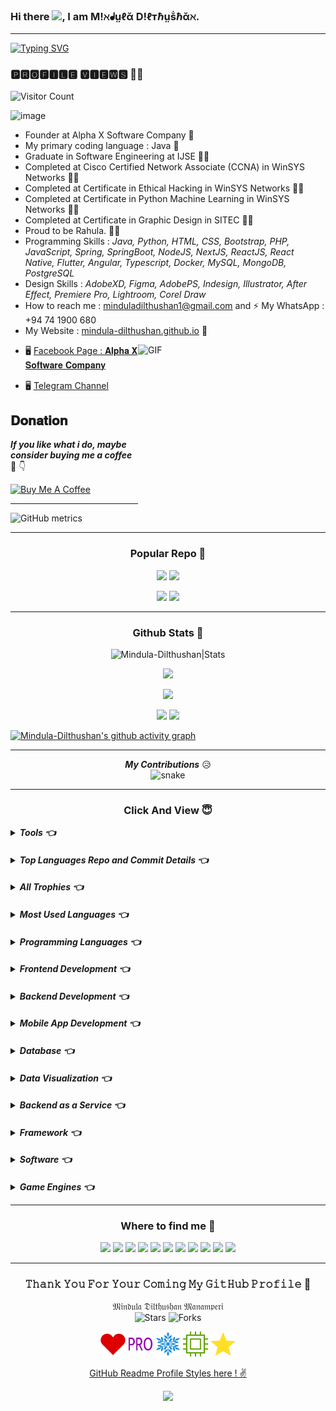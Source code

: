 ### Hi there <img src="https://github.com/Mindula-Dilthushan/Mindula-Dilthushan/blob/master/assets/hi.gif" width="30px">, I am M!ℵᖱṳℓᾰ D!ℓтℏṳṧℏᾰℵ.

***

[![Typing SVG](https://readme-typing-svg.herokuapp.com?font=&color=%2302CC00&size=25&width=450&lines=Software+Developer+And;Designer;Ethical+Hacker+%F0%9F%96%A4%F0%9F%A4%8D)](https://git.io/typing-svg)

### 🅿🆁🅾🅵🅸🅻🅴 🆅🅸🅴🆆🆂 🕵️‍♂️

![Visitor Count](https://profile-counter.glitch.me/{Mindula-Dilthushan}/count.svg)

![image](https://github.com/Mindula-Dilthushan/Mindula-Dilthushan/blob/master/assets/15.jpg)

- Founder at Alpha X Software Company 🤴
- My primary coding language : Java 🧒
- Graduate in Software Engineering at IJSE 👨‍🎓
- Completed at Cisco Certified Network Associate (CCNA) in WinSYS Networks 👨‍🎓
- Completed at Certificate in Ethical Hacking in WinSYS Networks 👨‍🎓
- Completed at Certificate in Python Machine Learning in WinSYS Networks 👨‍🎓
- Completed at Certificate in Graphic Design in SITEC 👨‍🎓
- Proud to be Rahula. 💙🧡
- Programming Skills : *Java, Python, HTML, CSS, Bootstrap, PHP, JavaScript, Spring, SpringBoot, NodeJS, NextJS,
  ReactJS, React Native, Flutter, Angular, Typescript, Docker, MySQL, MongoDB, PostgreSQL*
- Design Skills : *AdobeXD, Figma, AdobePS, Indesign, Illustrator, After Effect, Premiere Pro, Lightroom, Corel Draw*
- How to reach me : minduladilthushan1@gmail.com and ⚡ My WhatsApp : +94 74 1900 680
- My Website : [mindula-dilthushan.github.io](https://mindula-dilthushan.github.io/Mindula.Dilthushan.github.io/) 🤪

<img align="right" alt="GIF" src="https://github.com/Mindula-Dilthushan/Mindula-Dilthushan/blob/master/assets/image.gif?raw=true" width="300" height="300"/>

- 🖥 [Facebook Page : 𝐀𝐥𝐩𝐡𝐚 𝐗 𝐒𝐨𝐟𝐭𝐰𝐚𝐫𝐞 𝐂𝐨𝐦𝐩𝐚𝐧𝐲](https://www.facebook.com/minduladilthushan/?ref=pages_you_manage)

- 🖥 [Telegram Channel](https://t.me/alphaxcompany)

## 𝐃𝐨𝐧𝐚𝐭𝐢𝐨𝐧

***If you like what i do, maybe consider buying me a coffee*** 🥺 👇

<a href="https://www.buymeacoffee.com/mindula"><img src="https://cdn.buymeacoffee.com/buttons/v2/default-red.png" alt="Buy Me A Coffee" style="height: 35px !important; width: 120px !important;"></a>


***
![GitHub metrics](https://metrics.lecoq.io/Mindula-Dilthushan)
***

<h3 align="center">
Popular Repo 💎
</h3>

<div align="center">

[<img width="350" src="https://github-readme-stats.vercel.app/api/pin/?username=Mindula-Dilthushan&repo=MERN-Stack-CRUD-App-API&bg_color=0C1014&title_color=ffffff&text_color=c9cacc&icon_color=2bbc8a"/>][MernStack]
[<img width="350" src="https://github-readme-stats.vercel.app/api/pin/?username=Mindula-Dilthushan&repo=Readme-File-Icons&bg_color=0C1014&title_color=ffffff&text_color=c9cacc&icon_color=2bbc8a"/>][readme_File_Icon]
</div>


<div align="center">

[<img width="350" src="https://github-readme-stats.vercel.app/api/pin/?username=Mindula-Dilthushan&repo=ax-hosting&bg_color=0C1014&title_color=ffffff&text_color=c9cacc&icon_color=2bbc8a"/>][ax-hosting]
[<img width="350" src="https://github-readme-stats.vercel.app/api/pin/?username=Mindula-Dilthushan&repo=Readme-File-Styles&bg_color=0C1014&title_color=ffffff&text_color=c9cacc&icon_color=2bbc8a"/>][Readme-File-Styles]
</div>

[ax-hosting]:https://github.com/Mindula-Dilthushan/ax-hosting
[Readme-File-Styles]:https://github.com/Mindula-Dilthushan/Readme-File-Styles
[MernStack]:https://github.com/Mindula-Dilthushan/MERN-Stack-CRUD-App-API
[readme_File_Icon]:https://github.com/Mindula-Dilthushan/Readme-File-Icons

---

<h3 align="center">
Github Stats 🧐
</h3>


<p align="center"> <img src="https://github-readme-stats.vercel.app/api?username=Mindula-Dilthushan&show_icons=true&theme=gotham" alt="Mindula-Dilthushan|Stats"/>
<p align="center"> <img src="https://github-readme-streak-stats.herokuapp.com?user=Mindula-Dilthushan&theme=github-dark&date_format=M%20j%5B%2C%20Y%5D"/> </p>
<p align="center"> <img src="https://github-profile-summary-cards.vercel.app/api/cards/profile-details?username=Mindula-Dilthushan&theme=github_dark"/> </p>

<div align="center">
<img src="https://github-profile-summary-cards.vercel.app/api/cards/stats?username=Mindula-Dilthushan&theme=github_dark"/>
<img src="https://github-profile-summary-cards.vercel.app/api/cards/productive-time?username=Mindula-Dilthushan&theme=github_dark"/>
</div>

<p align="center"> 

[![Mindula-Dilthushan's github activity graph](https://activity-graph.herokuapp.com/graph?username=Mindula-Dilthushan&theme=gotham)](https://github.com/Mindula-Dilthushan/github-readme-activity-graph&theme=github)

</p>

---

<div align="center">

***My Contributions*** 😥 <br>
![snake](https://github.com/Mindula-Dilthushan/Mindula-Dilthushan/blob/dev/assets/snake/github-contribution-grid-snake.svg)
</div>

---

<h3 align="center">
Click And View 😇
</h3>


<details>
<summary> <i><b>Tools 👈</b></i>
</summary>
<div align="center">

![](https://img.shields.io/badge/OS-Linux-informational?style=flat&logo=linux&logoColor=white&color=00614A)
![](https://img.shields.io/badge/Editor-IntelliJ_IDEA-informational?style=flat&logo=intellij-idea&logoColor=white&color=00614A)

</div>
</details>

####

<details>
<summary> <i> <b>Top Languages Repo and Commit Details 👈 </b></i> </summary>
<div align="center">
<img src="https://github-profile-summary-cards.vercel.app/api/cards/repos-per-language?username=Mindula-Dilthushan&theme=github_dark"/>
<img src="https://github-profile-summary-cards.vercel.app/api/cards/most-commit-language?username=Mindula-Dilthushan&theme=github_dark"/>
</div>
</details>

####


<details>
<summary> <i><b>All Trophies 👈 </b></i>
</summary>
<img src="https://github-profile-trophy.vercel.app/?username=Mindula-Dilthushan"/>
</details>

####


<details>
<summary> <i><b>Most Used Languages 👈</b></i>
</summary>
<div align="center">
<img src="https://github-readme-stats.vercel.app/api/top-langs/?username=Mindula-Dilthushan&langs_count=8&theme=gotham"/>
</div>
</details>

####

<details>
<summary> <i><b>Programming Languages 👈 </b></i>
</summary>
<div>

#### 

</div>
<div align="center">

<img src="https://raw.githubusercontent.com/devicons/devicon/master/icons/c/c-original.svg" alt="c" width="40" height="40"/>
<img src="https://raw.githubusercontent.com/devicons/devicon/master/icons/cplusplus/cplusplus-original.svg" alt="cplusplus" width="40" height="40"/>
<img src="https://raw.githubusercontent.com/devicons/devicon/master/icons/csharp/csharp-original.svg" alt="csharp" width="40" height="40"/>
<img src="https://raw.githubusercontent.com/devicons/devicon/master/icons/java/java-original.svg" alt="java" width="40" height="40"/>
<img src="https://raw.githubusercontent.com/devicons/devicon/master/icons/python/python-original.svg" alt="python" width="40" height="40"/>
<img src="https://raw.githubusercontent.com/devicons/devicon/master/icons/typescript/typescript-original.svg" alt="typescript" width="37" height="37"/>
<img src="https://raw.githubusercontent.com/devicons/devicon/master/icons/javascript/javascript-original.svg" alt="javascript" width="37" height="37"/>
<img src="https://raw.githubusercontent.com/devicons/devicon/master/icons/php/php-original.svg" alt="php" width="37" height="37"/>
<img src="https://raw.githubusercontent.com/devicons/devicon/master/icons/go/go-original.svg" alt="go" width="37" height="37"/>
<img src="https://raw.githubusercontent.com/devicons/devicon/master/icons/swift/swift-original.svg" alt="swift" width="37" height="37"/>
<img src="https://www.vectorlogo.zone/logos/apple_objectivec/apple_objectivec-icon.svg" alt="objectivec" width="37" height="37"/>
<img src="https://raw.githubusercontent.com/devicons/devicon/master/icons/ruby/ruby-original.svg" alt="ruby" width="37" height="37"/>
<img src="https://raw.githubusercontent.com/devicons/devicon/master/icons/scala/scala-original.svg" alt="scala" width="37" height="37"/>

</div>
</details>

####

<details>
<summary> <i><b>Frontend Development 👈 </b></i>
</summary>
<div>

#### 
</div>
<div align="center">

<img src="https://raw.githubusercontent.com/devicons/devicon/master/icons/html5/html5-original-wordmark.svg" alt="html5" width="40" height="40"/>
<img src="https://raw.githubusercontent.com/devicons/devicon/master/icons/css3/css3-original-wordmark.svg" alt="css3" width="40" height="40"/>
<img src="https://raw.githubusercontent.com/devicons/devicon/master/icons/bootstrap/bootstrap-plain-wordmark.svg" alt="bootstrap" width="34" height="34"/>
 <img src="https://raw.githubusercontent.com/devicons/devicon/master/icons/react/react-original-wordmark.svg" alt="react" width="34" height="34"/>
<img src="https://raw.githubusercontent.com/devicons/devicon/master/icons/redux/redux-original.svg" alt="redux" width="34" height="34"/>
<img src="https://raw.githubusercontent.com/devicons/devicon/master/icons/sass/sass-original.svg" alt="sass" width="34" height="34"/>
<img src="https://upload.wikimedia.org/wikipedia/commons/1/1b/Svelte_Logo.svg" alt="svelte" width="34" height="34"/> 
<img src="https://angular.io/assets/images/logos/angular/angular.svg" alt="angular" width="40" height="40"/>
<img src="https://www.vectorlogo.zone/logos/tailwindcss/tailwindcss-icon.svg" alt="tailwind" width="37" height="37"/>
<img src="https://raw.githubusercontent.com/devicons/devicon/master/icons/vuejs/vuejs-original-wordmark.svg" alt="vuejs" width="34" height="34"/>
<img src="https://bestofjs.org/logos/vuetify.svg" alt="vuetify" width="37" height="37"/>

</div>
</details>

####
<details>
<summary> <i><b>Backend Development 👈 </b></i>
</summary>
<div>

#### 
</div>
<div align="center">

<img src="https://www.vectorlogo.zone/logos/springio/springio-icon.svg" alt="spring" width="35" height="35"/>
<img src="https://raw.githubusercontent.com/devicons/devicon/master/icons/nodejs/nodejs-original-wordmark.svg" alt="nodejs" width="40" height="40"/> 
<img src="https://raw.githubusercontent.com/devicons/devicon/master/icons/express/express-original-wordmark.svg" alt="express" width="35" height="35"/>
<img src="https://raw.githubusercontent.com/devicons/devicon/master/icons/nestjs/nestjs-plain.svg" alt="nestjs" width="35" height="35"/>
<img src="https://www.vectorlogo.zone/logos/graphql/graphql-icon.svg" alt="graphql" width="35" height="35"/>

</div>
</details>

####
<details>
<summary> <i><b>Mobile App Development 👈 </b></i>
</summary>
<div>

#### 
</div>
<div align="center">

<img src="https://raw.githubusercontent.com/devicons/devicon/master/icons/android/android-original-wordmark.svg" alt="android" width="37" height="37"/>
<img src="https://reactnative.dev/img/header_logo.svg" alt="reactnative" width="35" height="35"/>
<img src="https://www.vectorlogo.zone/logos/flutterio/flutterio-icon.svg" alt="flutter" width="35" height="35"/>
<img src="https://www.vectorlogo.zone/logos/dartlang/dartlang-icon.svg" alt="dart" width="35" height="35"/>
<img src="https://www.vectorlogo.zone/logos/kotlinlang/kotlinlang-icon.svg" alt="kotlin" width="30" height="30"/>
<img src="https://upload.wikimedia.org/wikipedia/commons/d/d1/Ionic_Logo.svg" alt="ionic" width="35" height="35"/>

</div>
</details>

####
<details>
<summary> <i><b>Database 👈 </b></i>
</summary>
<div>

#### 
</div>
<div align="center">

<img src="https://raw.githubusercontent.com/devicons/devicon/master/icons/mysql/mysql-original-wordmark.svg" alt="mysql" width="40" height="40"/>
<img src="https://raw.githubusercontent.com/devicons/devicon/master/icons/mongodb/mongodb-original-wordmark.svg" alt="mongodb" width="40" height="40"/>
<img src="https://raw.githubusercontent.com/devicons/devicon/master/icons/oracle/oracle-original.svg" alt="oracle" width="40" height="40"/>
<img src="https://www.svgrepo.com/show/303229/microsoft-sql-server-logo.svg" alt="mssql" width="40" height="40"/>
<img src="https://www.vectorlogo.zone/logos/mariadb/mariadb-icon.svg" alt="mariadb" width="40" height="40"/>
<img src="https://raw.githubusercontent.com/devicons/devicon/master/icons/postgresql/postgresql-original-wordmark.svg" alt="postgresql" width="40" height="40"/>

</div>
</details>


####
<details>
<summary> <i><b>Data Visualization 👈 </b></i>
</summary>
<div>


####
</div>
<div align="center">

<img src="https://www.chartjs.org/media/logo-title.svg" alt="chartjs" width="40" height="40"/>
<img src="https://raw.githubusercontent.com/Hardik0307/Hardik0307/master/assets/canvasjs-charts.svg" alt="canvasjs" width="40" height="40"/>

</div>
</details>

####
<details>
<summary> <i><b>Backend as a Service 👈 </b></i>
</summary>
<div>

####
</div>
<div align="center">

<img src="https://www.vectorlogo.zone/logos/firebase/firebase-icon.svg" alt="firebase" width="40" height="40"/>

</div>
</details>


####
<details>
<summary> <i><b>Framework 👈 </b></i>
</summary>
<div>

####
</div>
<div align="center">

<img src="https://raw.githubusercontent.com/devicons/devicon/master/icons/django/django-original.svg" alt="django" width="40" height="40"/>
<img src="https://raw.githubusercontent.com/devicons/devicon/master/icons/dot-net/dot-net-original-wordmark.svg" alt="dotnet" width="40" height="40"/>
<img src="https://raw.githubusercontent.com/devicons/devicon/master/icons/laravel/laravel-plain-wordmark.svg" alt="laravel" width="40" height="40"/>

</div>
</details>


####
<details>
<summary> <i><b>Software 👈 </b></i>
</summary>
<div>

####
</div>
<div align="center">

<img src="https://raw.githubusercontent.com/devicons/devicon/master/icons/photoshop/photoshop-line.svg" alt="photoshop" width="40" height="40"/>
<img src="https://cdn.worldvectorlogo.com/logos/adobe-xd.svg" alt="xd" width="40" height="40"/>
<img src="https://www.vectorlogo.zone/logos/adobe_illustrator/adobe_illustrator-icon.svg" alt="illustrator" width="40" height="40"/>
<img src="https://www.vectorlogo.zone/logos/figma/figma-icon.svg" alt="figma" width="40" height="40"/>
<img src="https://www.vectorlogo.zone/logos/getpostman/getpostman-icon.svg" alt="postman" width="40" height="40"/>

</div>
</details>


####
<details>
<summary> <i><b>Game Engines 👈 </b></i>
</summary>
<div>

####
</div>
<div align="center">

<img src="https://www.vectorlogo.zone/logos/unity3d/unity3d-icon.svg" alt="unity" width="40" height="40"/

</div>
</details>





---


<h3 align="center">
Where to find me 🤙
</h3>
<div align="center">

[<img height="25" src = "https://img.shields.io/badge/linkedin-00614A.svg?&style=for-the-badge&logo=linkedin&logoColor=white" />][LinkedIn]
[<img height="25" src = "https://img.shields.io/badge/Youtube-00614A.svg?&style=for-the-badge&logo=Youtube&logoColor=white">][Youtube]
[<img height="25" src = "https://img.shields.io/badge/Facebook-00614A.svg?&style=for-the-badge&logo=facebook&logoColor=white">][Facebook]
[<img height="25" src = "https://img.shields.io/badge/Whatsapp-00614A.svg?&style=for-the-badge&logo=WhatsApp&logoColor=white">][WhatsApp]
[<img height="25" src = "https://img.shields.io/badge/twitter-00614A.svg?&style=for-the-badge&logo=twitter&logoColor=white">][Twitter]
[<img height="25" src = "https://img.shields.io/badge/instragram-00614A.svg?&style=for-the-badge&logo=instagram&logoColor=white">][Instragram]
[<img height="25" src = "https://img.shields.io/badge/tumblr-00614A.svg?&style=for-the-badge&logo=tumblr&logoColor=white">][Tumblr]
[<img height="25" src = "https://img.shields.io/badge/reddit-00614A.svg?&style=for-the-badge&logo=reddit&logoColor=white">][Reddit]
[<img height="25" src = "https://img.shields.io/badge/telegram-00614A.svg?&style=for-the-badge&logo=telegram&logoColor=white">][Telegram]
[<img height="25" src = "https://img.shields.io/badge/DEV%20Community-00614A.svg?&style=for-the-badge&logo=dev&logoColor=white">][Dev_Community]
[<img height="25" src = "https://img.shields.io/badge/Medium-00614A.svg?&style=for-the-badge&logo=medium&logoColor=white">][Medium]

</div>



[linkedin]: https://www.linkedin.com/in/mindula-dilthushan-081a11185/
[Youtube]: https://www.youtube.com/channel/UCJL3S9dlNvlSi_QhBTCUiRQ?disable_polymer=true
[Facebook]: https://www.facebook.com/minduladilthushan.manamperi
[WhatsApp]: https://wa.me/0741900680
[Twitter]: https://twitter.com/MindulaDilthus8
[Instragram]: https://www.instagram.com/mindula_dilthushan/
[Tumblr]:https://www.tumblr.com/dashboard
[Reddit]:https://www.reddit.com/user/Loose_Essay9560
[Telegram]:https://t.me/alphaxcompany
[Dribble]:https://dribbble.com/minduladilthushan
[Dev_Community]:https://dev.to/minduladilthushan
[Medium]:https://medium.com/@minduladilthushan1


[//]: # (Footer Section -----------------------------------------------------------------------------------------------)

---
<h3 align="center">𝚃𝚑𝚊𝚗𝚔 𝚈𝚘𝚞 𝙵𝚘𝚛 𝚈𝚘𝚞𝚛 𝙲𝚘𝚖𝚒𝚗𝚐 𝙼𝚢 𝙶𝚒𝚝𝙷𝚞𝚋 𝙿𝚛𝚘𝚏𝚒𝚕𝚎 🤝</h3>
<p align="center"> 𝔐𝔦𝔫𝔡𝔲𝔩𝔞 𝔇𝔦𝔩𝔱𝔥𝔲𝔰𝔥𝔞𝔫 𝔐𝔞𝔫𝔞𝔪𝔭𝔢𝔯𝔦 <br>
<img alt="Stars" src="https://img.shields.io/github/stars/Mindula-Dilthushan/Mindula-Dilthushan?style=flat-square&labelColor=343b41"/>
<img alt="Forks" src="https://img.shields.io/github/forks/Mindula-Dilthushan/Mindula-Dilthushan?style=flat-square&labelColor=343b41"/>
</p>

<p align="center">
<a href='https://docs.github.com/en/github/supporting-the-open-source-community-with-github-sponsors'><img src='https://raw.githubusercontent.com/acervenky/animated-github-badges/master/assets/sponsorbadge.gif' width='40' height='40'></a> 
<a href='https://github.com/pricing'><img src='https://raw.githubusercontent.com/acervenky/animated-github-badges/master/assets/pro.gif' width='40' height='40'></a>
<a href='https://archiveprogram.github.com/'><img src='https://raw.githubusercontent.com/acervenky/animated-github-badges/master/assets/acbadge.gif' width='40' height='40'></a>
<a href='https://docs.github.com/en/developers'><img src='https://raw.githubusercontent.com/acervenky/animated-github-badges/master/assets/devbadge.gif' width='40' height='40'></a>
<a href='https://stars.github.com/'><img src='https://raw.githubusercontent.com/acervenky/animated-github-badges/master/assets/starbadge.gif' width='40' height='40'></a>
</p>

<p align="center">
<a href="https://github.com/Mindula-Dilthushan/Readme-File-Styles">
GitHub Readme Profile Styles here ! ✌
</a>
</p>

<p align="center">
  <img src="https://capsule-render.vercel.app/api?type=waving&color=gradient&height=80&section=footer"/>
</p>










































[comment]: <> (Testing Area-------------------------------------------------------------------------------------------------------------------)


[comment]: <> (Basic---------------------------------------------------------------------------------------------------------------------------)
<!--
**Mindula-Dilthushan/Mindula-Dilthushan** is a ✨ _special_ ✨ repository because its `README.md` (this file) appears on your GitHub profile.

Here are some ideas to get you started:

- 🔭 I’m currently working on ...
- 🌱 I’m currently learning ...
- 👯 I’m looking to collaborate on ...
- 🤔 I’m looking for help with ...
- 💬 Ask me about ...
- 📫 How to reach me: ...
- 😄 Pronouns: ...
- ⚡ Fun fact: ...
-->

